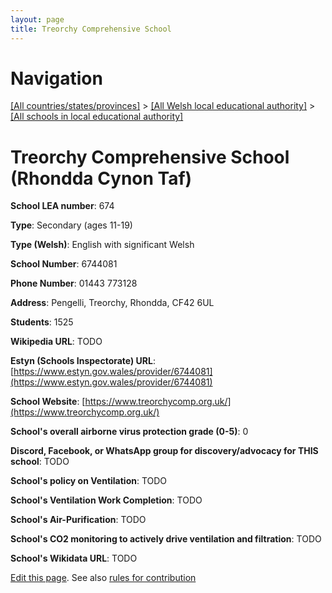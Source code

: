 ```yaml
---
layout: page
title: Treorchy Comprehensive School
---
```

# Navigation

[[All countries/states/provinces]](../../..) > [[All Welsh local educational authority]](../..) > [[All schools in local educational authority]](..)

# Treorchy Comprehensive School (Rhondda Cynon Taf)

**School LEA number**: 674

**Type**: Secondary (ages 11-19)

**Type (Welsh)**: English with significant Welsh

**School Number**: 6744081

**Phone Number**: 01443 773128

**Address**: Pengelli, Treorchy, Rhondda, CF42 6UL

**Students**: 1525

**Wikipedia URL**: TODO

**Estyn (Schools Inspectorate) URL**: [https://www.estyn.gov.wales/provider/6744081](https://www.estyn.gov.wales/provider/6744081)

**School Website**: [https://www.treorchycomp.org.uk/](https://www.treorchycomp.org.uk/)

**School's overall airborne virus protection grade (0-5)**: 0

**Discord, Facebook, or WhatsApp group for discovery/advocacy for THIS school**: TODO

**School's policy on Ventilation**: TODO

**School's Ventilation Work Completion**: TODO

**School's Air-Purification**: TODO

**School's CO2 monitoring to actively drive ventilation and filtration**: TODO

**School's Wikidata URL**: TODO




[Edit this page](https://github.com/VentilationProject/Wales/edit/prif/./Rhondda_Cynon_Taf/Treorchy_Comprehensive_School.md). See also [rules for contribution](../../../contribution-rules/)